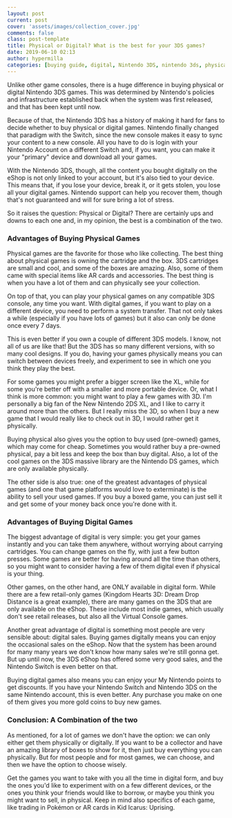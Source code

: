 ```yaml
---
layout: post
current: post
cover: 'assets/images/collection_cover.jpg'
comments: false
class: post-template
title: Physical or Digital? What is the best for your 3DS games?
date: 2019-06-10 02:13
author: hypermilla
categories: [buying guide, digital, Nintendo 3DS, nintendo 3ds, physical]
---
```

<!-- wp:paragraph -->
<p>Unlike other game consoles, there is a huge difference in buying physical or digital Nintendo 3DS games. This was determined by Nintendo's policies and infrastructure established back when the system was first released, and that has been kept until now.</p>
<!-- /wp:paragraph -->

<!-- wp:paragraph -->
<p>Because of that, the Nintendo 3DS has a history of making it hard for fans to decide whether to buy physical or digital games. Nintendo finally changed that paradigm with the Switch, since the new console makes it easy to sync your content to a new console. All you have to do is login with your Nintendo Account on a different Switch and, if you want, you can make it your "primary" device and download all your games.</p>
<!-- /wp:paragraph -->

<!-- wp:paragraph -->
<p>With the Nintendo 3DS, though, all the content you bought digitally on the eShop is not only linked to your account, but it's also tied to your device.  This means that, if you lose your device, break it, or it gets stolen, you lose all your digital games. Nintendo support can help you recover them, though that's not guaranteed and will for sure bring a lot of stress.</p>
<!-- /wp:paragraph -->

<!-- wp:paragraph -->
<p>So it raises the question: Physical or Digital? There are certainly ups and downs to each one and, in my opinion, the best is a combination of the two.</p>
<!-- /wp:paragraph -->

<!-- wp:heading {"level":3} -->
<h3>Advantages of Buying Physical Games</h3>
<!-- /wp:heading -->

<!-- wp:paragraph -->
<p>Physical games are the favorite for those who like collecting. The best thing about physical games is owning the cartridge and the box. 3DS cartridges are small and cool, and some of the boxes are amazing. Also, some of them came with special items like AR cards and accessories. The best thing is when you have a lot of them and can physically see your collection.</p>
<!-- /wp:paragraph -->

<!-- wp:paragraph -->
<p>On top of that, you can play your physical games on any compatible 3DS console, any time you want. With digital games, if you want to play on a different device, you need to perform a system transfer. That not only takes a while (especially if you have lots of games) but it also can only be done once every 7 days.</p>
<!-- /wp:paragraph -->

<!-- wp:paragraph -->
<p>This is even better if you own a couple of different 3DS models. I know, not all of us are like that! But the 3DS has so many different versions, with so many cool designs. If you do, having your games physically means you can switch between devices freely, and experiment to see in which one you think they play the best.</p>
<!-- /wp:paragraph -->

<!-- wp:paragraph -->
<p>For some games you might prefer a bigger screen like the XL, while for some you're better off with a smaller and more portable device. Or, what I think is more common: you might want to play a few games with 3D. I'm personally a big fan of the New Nintendo 2DS XL, and I like to carry it around more than the others. But I really miss the 3D, so when I buy a new game that I would really like to check out in 3D, I would rather get it physically.</p>
<!-- /wp:paragraph -->

<!-- wp:paragraph -->
<p>Buying physical also gives you the option to buy used (pre-owned) games, which may come for cheap. Sometimes you would rather buy a pre-owned physical, pay a bit less and keep the box than buy digital. Also, a lot of the cool games on the 3DS massive library are the Nintendo DS games, which are only available physically.</p>
<!-- /wp:paragraph -->

<!-- wp:paragraph -->
<p>The other side is also true: one of the greatest advantages of physical games (and one that game platforms would love to exterminate) is the ability to sell your used games. If you buy a boxed game, you can just sell it and get some of your money back once you're done with it.</p>
<!-- /wp:paragraph -->

<!-- wp:heading {"level":3} -->
<h3>Advantages of Buying Digital Games</h3>
<!-- /wp:heading -->

<!-- wp:paragraph -->
<p>The biggest advantage of digital is very simple: you get your games instantly and you can take them anywhere, without worrying about carrying cartridges. You can change games on the fly, with just a few button presses. Some games are better for having around all the time than others, so you might want to consider having a few of them digital even if physical is your thing.</p>
<!-- /wp:paragraph -->

<!-- wp:paragraph -->
<p>Other games, on the other hand, are ONLY available in digital form. While there are a few retail-only games (Kingdom Hearts 3D: Dream Drop Distance is a great example), there are many games on the 3DS that are only available on the eShop. These include most indie games, which usually don't see retail releases, but also all the Virtual Console games.</p>
<!-- /wp:paragraph -->

<!-- wp:paragraph -->
<p>Another great advantage of digital is something most people are very sensible about: digital sales. Buying games digitally means you can enjoy the occasional sales on the eShop. Now that the system has been around for many many years we don't know how many sales we're still gonna get. But up until now, the 3DS eShop has offered some very good sales, and the Nintendo Switch is even better on that.</p>
<!-- /wp:paragraph -->

<!-- wp:paragraph -->
<p>Buying digital games also means you can enjoy your My Nintendo points to get discounts. If you have your Nintendo Switch and Nintendo 3DS on the same Nintendo account, this is even better. Any purchase you make on one of them gives you more gold coins to buy new games.</p>
<!-- /wp:paragraph -->

<!-- wp:heading {"level":3} -->
<h3>Conclusion: A Combination of the two</h3>
<!-- /wp:heading -->

<!-- wp:paragraph -->
<p>As mentioned, for a lot of games we don't have the option: we can only either get them physically or digitally. If you want to be a collector and have an amazing library of boxes to show for it, then just buy everything you can physically. But for most people and for most games, we can choose, and then we have the option to choose wisely.</p>
<!-- /wp:paragraph -->

<!-- wp:paragraph -->
<p>Get the games you want to take with you all the time in digital form, and buy the ones you'd like to experiment with on a few different devices, or the ones you think your friends would like to borrow, or maybe you think you might want to sell, in physical. Keep in mind also specifics of each game, like trading in Pokémon or AR cards in Kid Icarus: Uprising.</p>
<!-- /wp:paragraph -->
